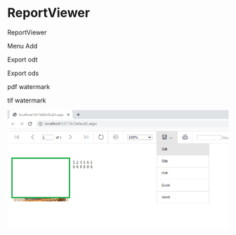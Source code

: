 # ReportViewer
ReportViewer 

Menu Add

Export odt 

Export ods 

pdf watermark

tif  watermark

![Logo](ReportView.png)
